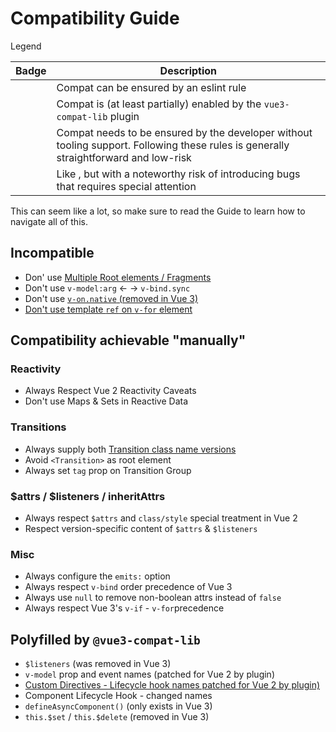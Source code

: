 # Compatibility Guide

Legend

| Badge          | Description                          |
|----------------|--------------------------------------|
| <eslint />     | Compat can be ensured by an eslint rule                              |
| <plugin />     | Compat is (at least partially) enabled by the `vue3-compat-lib` plugin |
| <discipline /> | Compat needs to be ensured by the developer without tooling support. Following these rules is generally straightforward and low-risk  |
| <pitfall />    | Like <discipline />, but with a noteworthy risk of introducing bugs that requires special attention |

This can seem like a lot, so make sure to read the Guide to learn how to navigate all of this.

## Incompatible

- Don' use [Multiple Root elements / Fragments](./multiple-root-elements.md) <eslint />
- Don't use `v-model:arg` <- -> `v-bind.sync` <eslint />
- Don't use [`v-on.native` (removed in Vue 3)](./v-on-native.md) <eslint />
- [Don't use template `ref` on `v-for` element](./ref-v-for.md) <discipline />

## Compatibility achievable "manually"

### Reactivity
- Always Respect Vue 2 Reactivity Caveats <pitfall />
- Don't use Maps & Sets in Reactive Data <discipline />
### Transitions
- Always supply both [Transition class name versions](./transition-class-names.md) <discipline />
- Avoid `<Transition>` as root element <discipline />
- Always set `tag` prop on Transition Group <discipline />
### $attrs / $listeners / inheritAttrs
- Always respect `$attrs` and `class/style` special treatment in Vue 2 <eslint /><plugin />
- Respect version-specific content of `$attrs` & `$listeners` <eslint /><plugin />

### Misc

- Always configure the `emits:` option <eslint />
- Always respect `v-bind` order precedence of Vue 3 <discipline />
- Always use `null` to remove non-boolean attrs instead of `false` <pitfall />
- Always respect Vue 3's `v-if` - `v-for`precedence <eslint />

## Polyfilled by `@vue3-compat-lib`

- `$listeners` (was removed in Vue 3) <eslint /><plugin />
- `v-model` prop and event names (patched for Vue 2 by plugin) <plugin />
- [Custom Directives - Lifecycle hook names patched for Vue 2 by plugin)](./custom-directives.md) <plugin />
- Component Lifecycle Hook - changed names <plugin />
- `defineAsyncComponent()` (only exists in Vue 3) <eslint /><plugin />
- `this.$set` / `this.$delete` (removed in Vue 3) <plugin /> 

